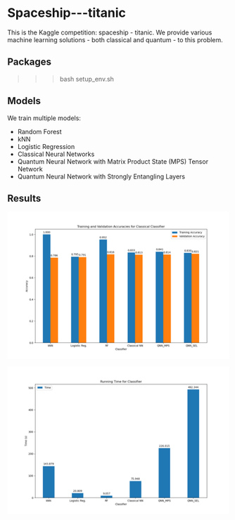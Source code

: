 # Spaceship---titanic
This is the Kaggle competition: spaceship - titanic. We provide various machine learning solutions - both classical and quantum - to this problem.

## Packages
>>> bash setup_env.sh
>>>



## Models
We train multiple models:
- Random Forest
- kNN
- Logistic Regression
- Classical Neural Networks
- Quantum Neural Network with Matrix Product State (MPS) Tensor Network
- Quantum Neural Network with Strongly Entangling Layers



## Results


![Training and Validation Accuracies for Classical Classifier](./result/accuracy_classical.png)






![Running Time for Classifier](./result/time_classical.png)
